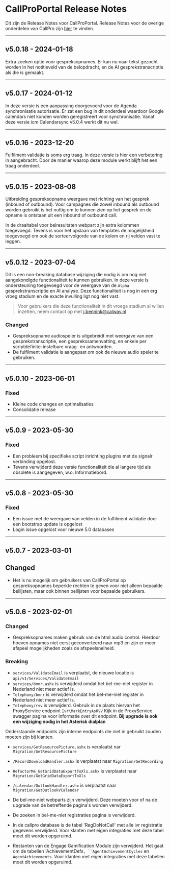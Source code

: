 # CallProPortal Release Notes
Dit zijn de Release Notes voor CallProPortal. Release Notes voor de overige onderdelen van CallPro zijn [hier](/releases/v5/release-notes) te vinden.



***
## v5.0.18 - 2024-01-18
Extra zoeken optie voor gespreksopnames. Er kan nu naar tekst gezocht worden in het notitieveld van de belopdracht, en de AI gesprekstranscriptie als die is gemaakt.

***
## v5.0.17 - 2024-01-12
In deze versie is een aanpassing doorgevoerd voor de Agenda synchronisatie autorisatie. Er zat een bug in dit onderdeel waardoor Google calendars niet konden worden geregistreert voor synchronisatie. Vanaf deze versie icm Calendarsync v5.0.4 werkt dit nu wel.

***
## v5.0.16 - 2023-12-20
Fulfilment validatie is soms erg traag. In deze versie is hier een  verbetering in aangebracht. Door de manier waarop deze module werkt blijft het een traag onderdeel.

***
## v5.0.15 - 2023-08-08
Uitbreiding gespreksopname weergave met richting van het gesprek (inbound of outbound). Voor campagnes die zowel inbound als outbound worden gebruikt is het nuttig om te kunnen zien op het gesprek en de opname is ontstaan uit een inbound of outbound call.

In de draaitabel voor belresultaten webpart zijn extra kolommen toegevoegd. Tevens is voor het opslaan van templates de mogelijkheid toegevoegd om ook de sorteervolgorde van de kolom en rij velden vast te leggen.

***
## v5.0.12 - 2023-07-04
Dit is een non-breaking database wijziging die nodig is om nog niet aangekondigde functionaliteit te kunnen gebruiken. In deze versie is ondersteuning toegevoegd voor de weergave van de `Alpha` gesprekstranscriptie en AI analyse. Deze functionaliteit is nog in een erg vroeg stadium en de exacte invulling ligt nog niet vast. 
> Voor gebruikers die deze functionaliteit in dit vroege stadium al willen inzetten, neem contact op met j.bennink@calway.nl. 

### Changed
- Gespreksopname audiospeler is uitgebreidt met weergave van een gesprekstranscriptie, een gesprekssamenvatting, en enkele per scriptdefinitei instelbare vraag- en antwoorden.
- De fulfilment validatie is aangepast om ook de nieuwe audio speler te gebruiken.

***
## v5.0.10 - 2023-06-01
### Fixed
 - Kleine code changes en optimalisaties
 - Consolidatie release

***
## v5.0.9 - 2023-05-30
### Fixed
- Een probleem bij specifieke script inrichting plugins met de signalr verbinding opgelost.
- Tevens verwijderd deze versie functionaliteit die al langere tijd als obsolete is aangegeven, w.o. Informatiebord.

***
## v5.0.8 - 2023-05-30
### Fixed
- Een issue met de weergave van velden in de fulfilment validatie door een bootstrap update is opgelost
- Login issue opgelost voor nieuwe 5.0 databases

***
## v5.0.7 - 2023-03-01
## Changed
- Het is nu mogelijk om gebruikers van CallProPortal op gespreksopnames beperkte rechten te geven voor niet alleen bepaalde bellijsten, maar ook binnen bellijsten voor bepaalde gebruikers.

***
## v5.0.6 - 2023-02-01
### Changed
- Gespreksopnames maken gebruik van de html audio control. Hierdoor hoeven opnames niet eerst geconverteerd naar mp3 en zijn er meer afspeel mogelijkheden zoals de afspeelsnelheid.

### Breaking
- `services/ValidateEmail` is verplaatst, de nieuwe locatie is `api/v1/Services/ValidateEmail`
- `services/bmnr.ashx` is verwijderd omdat het bel-me-niet register in Nederland niet meer actief is.
- `Telephony/bmnr` is verwijderd omdat het bel-me-niet register in Nederland niet meer actief is.
- `Telephony/rvv` is verwijderd. Gebruik in de plaats hiervan het ProxyService endpoint `Ivr\MarkEntryAsRVV` Kijk in de ProxyService swagger pagina voor informatie over dit endpoint. **Bij upgrade is ook een wijziging nodig in het Asterisk dialplan**

Onderstaande endpoints zijn interne endpoints die niet in gebruikt zouden moeten zijn bij klanten.

- `services/GetResourcePicture.ashx` is verplaatst nar `Migration/GetResourcePicture`
- `/RecordDownloadHandler.ashx` is verplaatst naar `Migration/GetRecording`
- `RefactorMe_GetGridDataExportToXls.ashx` is verplaatst naar `Migration/GetGridDataExportToXls`
- `/calendar/OutlookHandler.ashx` is verplaatst naar `Migration/GetOutlookVCalendar`

- De bel-me-niet webparts zijn verwijderd. Deze moeten voor of na de upgrade van de betreffende pagina's worden verwijderd.
- De zoeken in bel-me-niet registraties pagina is verwijderd.

- In de callpro database is de tabel 'RegDoNotCall' met alle ivr registratie gegevens verwijderd. Voor klanten met eigen integraties met deze tabel moet dit worden opgeruimd.

- Restanten van de Engage Gamification Module zijn verwijderd. Het gaat om de tabellen 'AchievementDefs`, ``AgentAchievementCycles` en `AgentAchievements`. Voor klanten met eigen integraties met deze tabellen moet dit worden opgeruimd.
